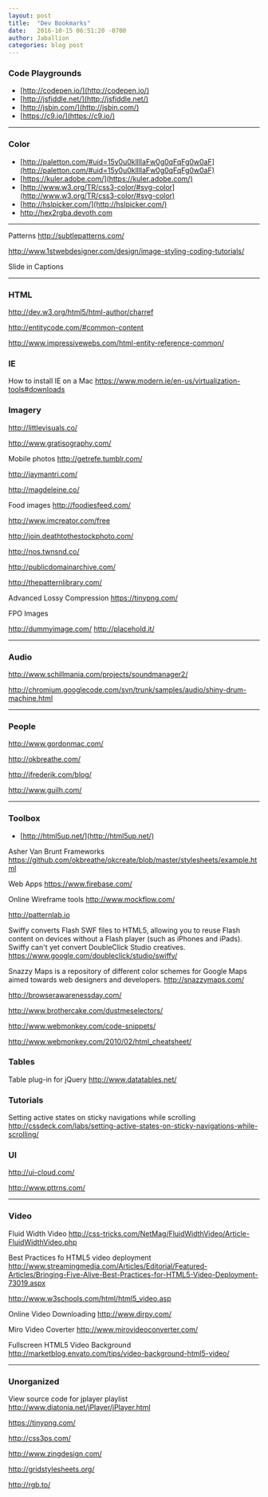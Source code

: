 ```yaml
---
layout: post
title:  "Dev Bookmarks"
date:   2016-10-15 06:51:20 -0700
author: Jaballion
categories: blog post
---
```



### Code Playgrounds
- [http://codepen.io/](http://codepen.io/)
- [http://jsfiddle.net/](http://jsfiddle.net/)
- [http://jsbin.com/](http://jsbin.com/)
- [https://c9.io/](https://c9.io/)

--- 

### Color

- [http://paletton.com/#uid=15y0u0kllllaFw0g0qFqFg0w0aF](http://paletton.com/#uid=15y0u0kllllaFw0g0qFqFg0w0aF)  
- [https://kuler.adobe.com/](https://kuler.adobe.com/)  
- [http://www.w3.org/TR/css3-color/#svg-color](http://www.w3.org/TR/css3-color/#svg-color)  
- [http://hslpicker.com/](http://hslpicker.com/)  
- http://hex2rgba.devoth.com

--- 

Patterns
http://subtlepatterns.com/

http://www.1stwebdesigner.com/design/image-styling-coding-tutorials/

Slide in Captions

---

### HTML

http://dev.w3.org/html5/html-author/charref

http://entitycode.com/#common-content

http://www.impressivewebs.com/html-entity-reference-common/


### IE

How to install IE on a Mac
https://www.modern.ie/en-us/virtualization-tools#downloads


### Imagery

http://littlevisuals.co/

http://www.gratisography.com/

Mobile photos
http://getrefe.tumblr.com/

http://jaymantri.com/

http://magdeleine.co/

Food images
http://foodiesfeed.com/

http://www.imcreator.com/free

http://join.deathtothestockphoto.com/

http://nos.twnsnd.co/

http://publicdomainarchive.com/

http://thepatternlibrary.com/

Advanced Lossy Compression
https://tinypng.com/

FPO Images

http://dummyimage.com/
http://placehold.it/

---

### Audio

http://www.schillmania.com/projects/soundmanager2/
     
http://chromium.googlecode.com/svn/trunk/samples/audio/shiny-drum-machine.html

---

### People

http://www.gordonmac.com/

http://okbreathe.com/

http://ifrederik.com/blog/

http://www.guilh.com/

---

### Toolbox
  
- [http://html5up.net/](http://html5up.net/)   

Asher Van Brunt Frameworks
https://github.com/okbreathe/okcreate/blob/master/stylesheets/example.html

Web Apps
https://www.firebase.com/

Online Wireframe tools
http://www.mockflow.com/

http://patternlab.io

Swiffy converts Flash SWF files to HTML5, allowing you to reuse Flash content on devices without a Flash player (such as iPhones and iPads). Swiffy can't yet convert DoubleClick Studio creatives.
https://www.google.com/doubleclick/studio/swiffy/

Snazzy Maps is a repository of different color schemes for Google Maps aimed towards web designers and developers.
http://snazzymaps.com/

http://browserawarenessday.com/

http://www.brothercake.com/dustmeselectors/

http://www.webmonkey.com/code-snippets/

http://www.webmonkey.com/2010/02/html_cheatsheet/


### Tables

Table plug-in for jQuery
http://www.datatables.net/


### Tutorials

Setting active states on sticky navigations while scrolling
http://cssdeck.com/labs/setting-active-states-on-sticky-navigations-while-scrolling/


### UI

http://ui-cloud.com/

http://www.pttrns.com/

---

### Video

Fluid Width Video
http://css-tricks.com/NetMag/FluidWidthVideo/Article-FluidWidthVideo.php

Best Practices fo HTML5 video deployment
http://www.streamingmedia.com/Articles/Editorial/Featured-Articles/Bringing-Five-Alive-Best-Practices-for-HTML5-Video-Deployment-73019.aspx

http://www.w3schools.com/html/html5_video.asp  

Online Video Downloading
http://www.dirpy.com/

Miro Video Coverter
http://www.mirovideoconverter.com/

Fullscreen HTML5 Video Background
http://marketblog.envato.com/tips/video-background-html5-video/

--- 

### Unorganized

View source code for jplayer playlist
http://www.diatonia.net/jPlayer/jPlayer.html

https://tinypng.com/

http://css3ps.com/

http://www.zingdesign.com/

http://gridstylesheets.org/

http://rgb.to/
